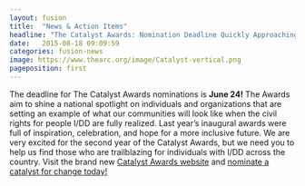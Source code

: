 ```yaml
---
layout: fusion
title:  "News & Action Items"
headline: "The Catalyst Awards: Nomination Deadline Quickly Approaching"
date:   2015-08-18 09:09:59
categories: fusion-news
image: https://www.thearc.org/image/Catalyst-vertical.png
pageposition: first
---
```

The deadline for The Catalyst Awards nominations is <strong>June 24!</strong> The Awards aim to shine a national spotlight on individuals and organizations that are setting an example of what our communities will look like when the civil rights for people I/DD are fully realized. Last year’s inaugural awards were full of inspiration, celebration, and hope for a more inclusive future. We are very excited for the second year of the Catalyst Awards, but we need you to help us find those who are trailblazing for individuals with I/DD across the country. Visit the brand new <a href="http://catalystawards.org/">Catalyst Awards website</a> and <a href="http://catalystawards.org/">nominate a catalyst for change today!</a>
